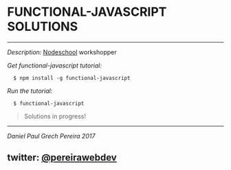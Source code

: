 # FUNCTIONAL-JAVASCRIPT SOLUTIONS
---

_Description:_  [Nodeschool](https://nodeschool.io/) workshopper

*Get functional-javascript tutorial:*
```
  $ npm install -g functional-javascript
```


*Run the tutorial:*
```
  $ functional-javascript
``` 

> Solutions in progress!

---

_*Daniel Paul Grech Pereira 2017*_

twitter: [@pereirawebdev](https://www.twitter.com/pereirawebdev)
---
